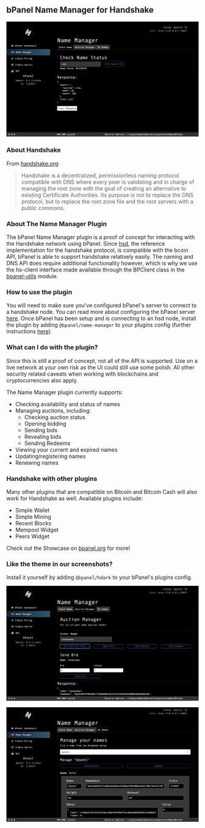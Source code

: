 ## bPanel Name Manager for Handshake

![nameManager](https://raw.githubusercontent.com/bpanel-org/name-manager/master/images/preview.png "name manager preview")
### About Handshake
From [handshake.org](https://handshake.org):
> Handshake is a decentralized, permissionless naming protocol compatible
with DNS where every peer is validating and in charge of managing the
root zone with the goal of creating an alternative to existing Certificate
Authorities. Its purpose is not to replace the DNS protocol, but to replace the root
zone file and the root servers with a public commons.

### About The Name Manager Plugin
The bPanel Name Manager plugin is a proof of concept for interacting with the Handshake
network using bPanel. Since [hsd](https://github.com/handshake-org/hsd), the reference
implementation for the handshake protocol, is compatible with the bcoin API, bPanel
is able to support handshake relatively easily. The naming and DNS API does require
additional functionality however, which is why we use the hs-client interface made available through the BPClient class in the [bpanel-utils](https://github.com/bpanel-org/bpanel-utils) module.

### How to use the plugin
You will need to make sure you've configured bPanel's server to connect to a
handshake node. You can read more about configuring the bPanel server [here](https://bpanel.org/docs/configuration.html). Once bPanel has been setup and is connecting to an hsd node, install the plugin by adding `@bpanel/name-manager` to your plugins config (further instructions [here](https://bpanel.org/docs/install-plugins.html)).

### What can I do with the plugin?
Since this is still a proof of concept, not all of the API is supported. Use on a live
network at your own risk as the UI could still use some polish. All other security
related caveats when working with blockchains and cryptocurrencies also apply.

The Name Manager plugin currently supports:
- Checking availability and status of names
- Managing auctions, including:
  - Checking auction status
  - Opening bidding
  - Sending bids
  - Revealing bids
  - Sending Redeems
- Viewing your current and expired names
- Updating/registering names
- Renewing names

### Handshake with other plugins
Many other plugins that are compatible on Bitcoin and Bitcoin Cash will also
work for Handshake as well. Available plugins include:

- Simple Wallet
- Simple Mining
- Recent Blocks
- Mempool Widget
- Peers Widget

Check out the Showcase on [bpanel.org](https://bpanel.org/docs/plugin-showcase.html) for more!

### Like the theme in our screenshots?
Install it yourself by adding `@bpanel/hdark` to your bPanel's plugins config.

![nameManager](https://raw.githubusercontent.com/bpanel-org/name-manager/master/images/preview2.png "name manager preview 2")

![nameManager](https://raw.githubusercontent.com/bpanel-org/name-manager/master/images/preview3.png "name manager preview 3")